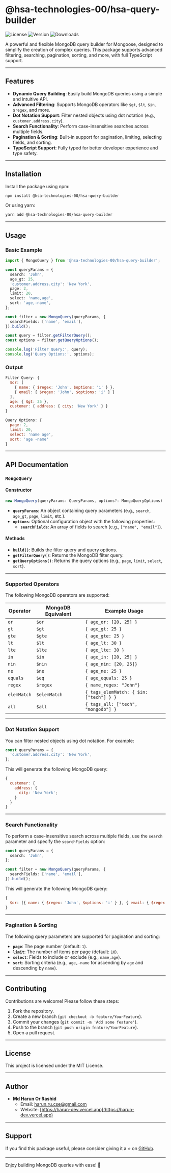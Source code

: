 # @hsa-technologies-00/hsa-query-builder

![License](https://img.shields.io/npm/l/@hsa-technologies-00/hsa-query-buildr)
![Version](https://img.shields.io/npm/v/@hsa-technologies-00/hsa-query-builder)
![Downloads](https://img.shields.io/npm/dm/@hsa-technologies-00/hsa-query-builder)

A powerful and flexible MongoDB query builder for Mongoose, designed to simplify the creation of complex queries. This package supports advanced filtering, searching, pagination, sorting, and more, with full TypeScript support.

---

## Features

- **Dynamic Query Building**: Easily build MongoDB queries using a simple and intuitive API.
- **Advanced Filtering**: Supports MongoDB operators like `$gt`, `$lt`, `$in`, `$regex`, and more.
- **Dot Notation Support**: Filter nested objects using dot notation (e.g., `customer.address.city`).
- **Search Functionality**: Perform case-insensitive searches across multiple fields.
- **Pagination & Sorting**: Built-in support for pagination, limiting, selecting fields, and sorting.
- **TypeScript Support**: Fully typed for better developer experience and type safety.

---

## Installation

Install the package using npm:

```bash
npm install @hsa-technologies-00/hsa-query-builder
```

Or using yarn:

```bash
yarn add @hsa-technologies-00/hsa-query-builder
```

---

## Usage

### Basic Example

```typescript
import { MongoQuery } from '@hsa-technologies-00/hsa-query-builder';

const queryParams = {
  search: 'John',
  age_gt: 25,
  'customer.address.city': 'New York',
  page: 2,
  limit: 20,
  select: 'name,age',
  sort: 'age,-name',
};

const filter = new MongoQuery(queryParams, {
  searchFields: ['name', 'email'],
}).build();

const query = filter.getFilterQuery();
const options = filter.getQueryOptions();

console.log('Filter Query:', query);
console.log('Query Options:', options);
```

### Output

```javascript
Filter Query: {
  $or: [
    { name: { $regex: 'John', $options: 'i' } },
    { email: { $regex: 'John', $options: 'i' } }
  ],
  age: { $gt: 25 },
  customer: { address: { city: 'New York' } }
}

Query Options: {
  page: 2,
  limit: 20,
  select: 'name age',
  sort: 'age -name'
}
```

---

## API Documentation

### `MongoQuery`

#### Constructor

```typescript
new MongoQuery(queryParams: QueryParams, options?: MongoQueryOptions)
```

- **`queryParams`**: An object containing query parameters (e.g., `search`, `age_gt`, `page`, `limit`, etc.).
- **`options`**: Optional configuration object with the following properties:
  - **`searchFields`**: An array of fields to search (e.g., `["name", "email"]`).

#### Methods

- **`build()`**: Builds the filter query and query options.
- **`getFilterQuery()`**: Returns the MongoDB filter query.
- **`getQueryOptions()`**: Returns the query options (e.g., `page`, `limit`, `select`, `sort`).

---

### Supported Operators

The following MongoDB operators are supported:

| Operator    | MongoDB Equivalent | Example Usage                           |
| ----------- | ------------------ | --------------------------------------- |
| `or`        | `$or`              | `{ age_or: [20, 25] }`                  |
| `gt`        | `$gt`              | `{ age_gt: 25 }`                        |
| `gte`       | `$gte`             | `{ age_gte: 25 }`                       |
| `lt`        | `$lt`              | `{ age_lt: 30 }`                        |
| `lte`       | `$lte`             | `{ age_lte: 30 }`                       |
| `in`        | `$in`              | `{ age_in: [20, 25] }`                  |
| `nin`       | `$nin`             | `{ age_nin: [20, 25]}`                  |
| `ne`        | `$ne`              | `{ age_ne: 25 }`                        |
| `equals`    | `$eq`              | `{ age_equals: 25 }`                    |
| `regex`     | `$regex`           | `{ name_regex: "John"}`                 |
| `elemMatch` | `$elemMatch`       | `{ tags_elemMatch: { $in: ["tech"] } }` |
| `all`       | `$all`             | `{ tags_all: ["tech", "mongodb"] }`     |

---

### Dot Notation Support

You can filter nested objects using dot notation. For example:

```typescript
const queryParams = {
  'customer.address.city': 'New York',
};
```

This will generate the following MongoDB query:

```javascript
{
  customer: {
    address: {
      city: 'New York';
    }
  }
}
```

---

### Search Functionality

To perform a case-insensitive search across multiple fields, use the `search` parameter and specify the `searchFields` option:

```typescript
const queryParams = {
  search: 'John',
};

const filter = new MongoQuery(queryParams, {
  searchFields: ['name', 'email'],
}).build();
```

This will generate the following MongoDB query:

```javascript
{
  $or: [{ name: { $regex: 'John', $options: 'i' } }, { email: { $regex: 'John', $options: 'i' } }];
}
```

---

### Pagination & Sorting

The following query parameters are supported for pagination and sorting:

- **`page`**: The page number (default: `1`).
- **`limit`**: The number of items per page (default: `10`).
- **`select`**: Fields to include or exclude (e.g., `name,age`).
- **`sort`**: Sorting criteria (e.g., `age,-name` for ascending by `age` and descending by `name`).

---

## Contributing

Contributions are welcome! Please follow these steps:

1. Fork the repository.
2. Create a new branch (`git checkout -b feature/YourFeature`).
3. Commit your changes (`git commit -m 'Add some feature'`).
4. Push to the branch (`git push origin feature/YourFeature`).
5. Open a pull request.

---

## License

This project is licensed under the MIT License.

---

## Author

- **Md Harun Or Rashid**
  - Email: [harun.ru.cse@gmail.com](mailto:harun.ru.cse@gmail.com)
  - Website: [https://harun-dev.vercel.app](https://harun-dev.vercel.app)

---

## Support

If you find this package useful, please consider giving it a ⭐️ on [GitHub](https://github.com/hsa-technologies-00/hsa-query-builder).

---

Enjoy building MongoDB queries with ease! 🚀
